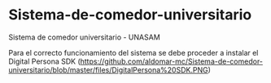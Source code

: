 # Sistema-de-comedor-universitario
Sistema de comedor universitario - UNASAM

Para el correcto funcionamiento del sistema se debe proceder a instalar el Digital Persona SDK
(https://github.com/aldomar-mc/Sistema-de-comedor-universitario/blob/master/files/DigitalPersona%20SDK.PNG)
